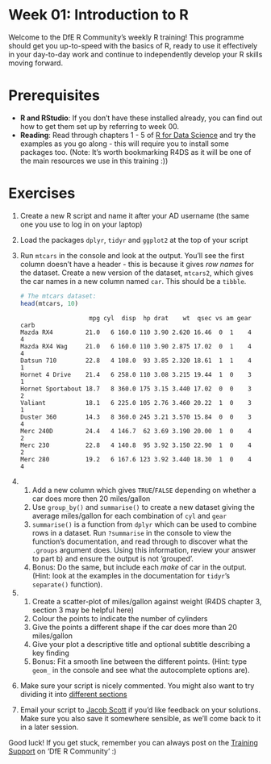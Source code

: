 
<!-- Please edit README.Rmd - not README.md -->

# Week 01: Introduction to R

Welcome to the DfE R Community’s weekly R training! This programme should
get you up-to-speed with the basics of R, ready to use it effectively in
your day-to-day work and continue to independently develop your R skills
moving forward.

# Prerequisites

- **R and RStudio**: If you don’t have these installed already, you can
  find out how to get them set up by referring to week 00.
- **Reading**: Read through chapters 1 - 5 of [R for Data
  Science](https://r4ds.had.co.nz/introduction.html) and try the
  examples as you go along - this will require you to install some
  packages too. (Note: It’s worth bookmarking R4DS as it will be one of
  the main resources we use in this training :))

# Exercises

1.  Create a new R script and name it after your AD username (the same
    one you use to log in on your laptop)

2.  Load the packages `dplyr`, `tidyr` and `ggplot2` at the top of your
    script

3.  Run `mtcars` in the console and look at the output. You’ll see the
    first column doesn’t have a header - this is because it gives *row
    names* for the dataset. Create a new version of the dataset,
    `mtcars2`, which gives the car names in a new column named `car`.
    This should be a `tibble`.

    ``` r
    # The mtcars dataset:
    head(mtcars, 10)
    ```

                           mpg cyl  disp  hp drat    wt  qsec vs am gear carb
        Mazda RX4         21.0   6 160.0 110 3.90 2.620 16.46  0  1    4    4
        Mazda RX4 Wag     21.0   6 160.0 110 3.90 2.875 17.02  0  1    4    4
        Datsun 710        22.8   4 108.0  93 3.85 2.320 18.61  1  1    4    1
        Hornet 4 Drive    21.4   6 258.0 110 3.08 3.215 19.44  1  0    3    1
        Hornet Sportabout 18.7   8 360.0 175 3.15 3.440 17.02  0  0    3    2
        Valiant           18.1   6 225.0 105 2.76 3.460 20.22  1  0    3    1
        Duster 360        14.3   8 360.0 245 3.21 3.570 15.84  0  0    3    4
        Merc 240D         24.4   4 146.7  62 3.69 3.190 20.00  1  0    4    2
        Merc 230          22.8   4 140.8  95 3.92 3.150 22.90  1  0    4    2
        Merc 280          19.2   6 167.6 123 3.92 3.440 18.30  1  0    4    4

4.  1)  Add a new column which gives `TRUE`/`FALSE` depending on whether
        a car does more then 20 miles/gallon
    2)  Use `group_by()` and `summarise()` to create a new dataset
        giving the average miles/gallon for each combination of `cyl`
        and `gear`
    3)  `summarise()` is a function from `dplyr` which can be used to
        combine rows in a dataset. Run `?summarise` in the console to
        view the function’s documentation, and read through to discover
        what the `.groups` argument does. Using this information, review
        your answer to part b) and ensure the output is not ‘grouped’.
    4)  Bonus: Do the same, but include each *make* of car in the
        output. (Hint: look at the examples in the documentation for
        `tidyr`’s `separate()` function).

5.  1)  Create a scatter-plot of miles/gallon against weight (R4DS
        chapter 3, section 3 may be helpful here)
    2)  Colour the points to indicate the number of cylinders
    3)  Give the points a different shape if the car does more than 20
        miles/gallon
    4)  Give your plot a descriptive title and optional subtitle
        describing a key finding
    5)  Bonus: Fit a smooth line between the different points. (Hint:
        type `geom_` in the console and see what the autocomplete
        options are).

6.  Make sure your script is nicely commented. You might also want to
    try dividing it into [different
    sections](https://support.rstudio.com/hc/en-us/articles/200484568-Code-Folding-and-Sections-in-the-RStudio-IDE)

7.  Email your script to [Jacob
    Scott](mailto:jacob.scott@education.gov.uk) if you’d like feedback
    on your solutions. Make sure you also save it somewhere sensible, as
    we’ll come back to it in a later session.

Good luck! If you get stuck, remember you can always post on the
[Training
Support](https://teams.microsoft.com/l/channel/19%3a1c926bdbecf94b8b8d7e303670f98bc2%40thread.skype/Training%2520Support?groupId=b95c605d-8fbc-4e4d-9a76-2f7d1c55e70a&tenantId=fad277c9-c60a-4da1-b5f3-b3b8b34a82f9)
on ‘DfE R Community’ :)
